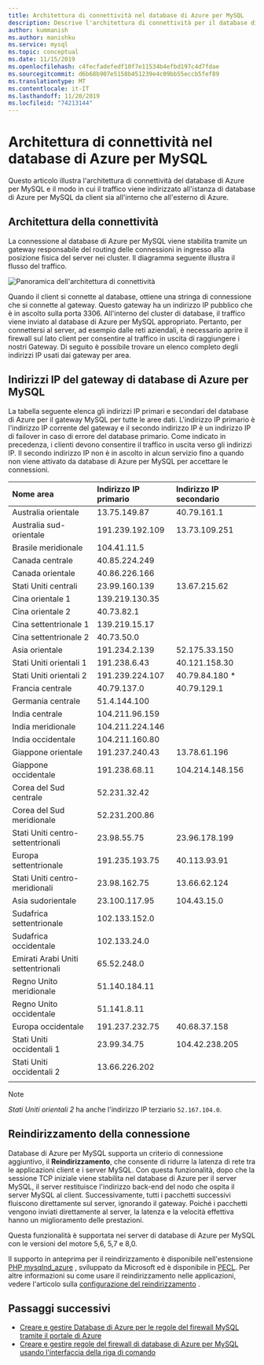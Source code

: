 ```yaml
---
title: Architettura di connettività nel database di Azure per MySQL
description: Descrive l'architettura di connettività per il database di Azure per il server MySQL.
author: kummanish
ms.author: manishku
ms.service: mysql
ms.topic: conceptual
ms.date: 11/15/2019
ms.openlocfilehash: c4fecfadefedf10f7e11534b4efbd197c4d7fdae
ms.sourcegitcommit: d6b68b907e5158b451239e4c09bb55eccb5fef89
ms.translationtype: MT
ms.contentlocale: it-IT
ms.lasthandoff: 11/20/2019
ms.locfileid: "74213144"
---
```

# <a name="connectivity-architecture-in-azure-database-for-mysql"></a>Architettura di connettività nel database di Azure per MySQL
Questo articolo illustra l'architettura di connettività del database di Azure per MySQL e il modo in cui il traffico viene indirizzato all'istanza di database di Azure per MySQL da client sia all'interno che all'esterno di Azure.

## <a name="connectivity-architecture"></a>Architettura della connettività
La connessione al database di Azure per MySQL viene stabilita tramite un gateway responsabile del routing delle connessioni in ingresso alla posizione fisica del server nei cluster. Il diagramma seguente illustra il flusso del traffico.

![Panoramica dell'architettura di connettività](./media/concepts-connectivity-architecture/connectivity-architecture-overview-proxy.png)

Quando il client si connette al database, ottiene una stringa di connessione che si connette al gateway. Questo gateway ha un indirizzo IP pubblico che è in ascolto sulla porta 3306. All'interno del cluster di database, il traffico viene inviato al database di Azure per MySQL appropriato. Pertanto, per connettersi al server, ad esempio dalle reti aziendali, è necessario aprire il firewall sul lato client per consentire al traffico in uscita di raggiungere i nostri Gateway. Di seguito è possibile trovare un elenco completo degli indirizzi IP usati dai gateway per area.

## <a name="azure-database-for-mysql-gateway-ip-addresses"></a>Indirizzi IP del gateway di database di Azure per MySQL
La tabella seguente elenca gli indirizzi IP primari e secondari del database di Azure per il gateway MySQL per tutte le aree dati. L'indirizzo IP primario è l'indirizzo IP corrente del gateway e il secondo indirizzo IP è un indirizzo IP di failover in caso di errore del database primario. Come indicato in precedenza, i clienti devono consentire il traffico in uscita verso gli indirizzi IP. Il secondo indirizzo IP non è in ascolto in alcun servizio fino a quando non viene attivato da database di Azure per MySQL per accettare le connessioni.

| **Nome area** | **Indirizzo IP primario** | **Indirizzo IP secondario** |
|:----------------|:-------------|:------------------------|
| Australia orientale | 13.75.149.87 | 40.79.161.1 |
| Australia sud-orientale | 191.239.192.109 | 13.73.109.251 |
| Brasile meridionale | 104.41.11.5 | |
| Canada centrale | 40.85.224.249 | |
| Canada orientale | 40.86.226.166 | |
| Stati Uniti centrali | 23.99.160.139 | 13.67.215.62 |
| Cina orientale 1 | 139.219.130.35 | |
| Cina orientale 2 | 40.73.82.1 | |
| Cina settentrionale 1 | 139.219.15.17 | |
| Cina settentrionale 2 | 40.73.50.0 | |
| Asia orientale | 191.234.2.139 | 52.175.33.150 |
| Stati Uniti orientali 1 | 191.238.6.43 | 40.121.158.30 |
| Stati Uniti orientali 2 | 191.239.224.107 | 40.79.84.180 * |
| Francia centrale | 40.79.137.0 | 40.79.129.1 |
| Germania centrale | 51.4.144.100 | |
| India centrale | 104.211.96.159 | |
| India meridionale | 104.211.224.146 | |
| India occidentale | 104.211.160.80 | |
| Giappone orientale | 191.237.240.43 | 13.78.61.196 |
| Giappone occidentale | 191.238.68.11 | 104.214.148.156 |
| Corea del Sud centrale | 52.231.32.42 | |
| Corea del Sud meridionale | 52.231.200.86 |  |
| Stati Uniti centro-settentrionali | 23.98.55.75 | 23.96.178.199 |
| Europa settentrionale | 191.235.193.75 | 40.113.93.91 |
| Stati Uniti centro-meridionali | 23.98.162.75 | 13.66.62.124 |
| Asia sudorientale | 23.100.117.95 | 104.43.15.0 |
| Sudafrica settentrionale | 102.133.152.0 | |
| Sudafrica occidentale | 102.133.24.0 | |
| Emirati Arabi Uniti settentrionali | 65.52.248.0 | |
| Regno Unito meridionale | 51.140.184.11 | |
| Regno Unito occidentale | 51.141.8.11| |
| Europa occidentale | 191.237.232.75 | 40.68.37.158 |
| Stati Uniti occidentali 1 | 23.99.34.75 | 104.42.238.205 |
| Stati Uniti occidentali 2 | 13.66.226.202 | |
||||

> [!NOTE]
> *Stati Uniti orientali 2* ha anche l'indirizzo IP terziario `52.167.104.0`.

## <a name="connection-redirection"></a>Reindirizzamento della connessione

Database di Azure per MySQL supporta un criterio di connessione aggiuntivo, il **Reindirizzamento**, che consente di ridurre la latenza di rete tra le applicazioni client e i server MySQL. Con questa funzionalità, dopo che la sessione TCP iniziale viene stabilita nel database di Azure per il server MySQL, il server restituisce l'indirizzo back-end del nodo che ospita il server MySQL al client. Successivamente, tutti i pacchetti successivi fluiscono direttamente sul server, ignorando il gateway. Poiché i pacchetti vengono inviati direttamente al server, la latenza e la velocità effettiva hanno un miglioramento delle prestazioni.

Questa funzionalità è supportata nei server di database di Azure per MySQL con le versioni del motore 5,6, 5,7 e 8,0.

Il supporto in anteprima per il reindirizzamento è disponibile nell'estensione [PHP mysqlnd_azure](https://github.com/microsoft/mysqlnd_azure) , sviluppato da Microsoft ed è disponibile in [PECL](https://pecl.php.net/package/mysqlnd_azure). Per altre informazioni su come usare il reindirizzamento nelle applicazioni, vedere l'articolo sulla [configurazione del reindirizzamento](./howto-redirection.md) . 

## <a name="next-steps"></a>Passaggi successivi

* [Creare e gestire Database di Azure per le regole del firewall MySQL tramite il portale di Azure](./howto-manage-firewall-using-portal.md)
* [Creare e gestire regole del firewall di database di Azure per MySQL usando l'interfaccia della riga di comando](./howto-manage-firewall-using-cli.md)